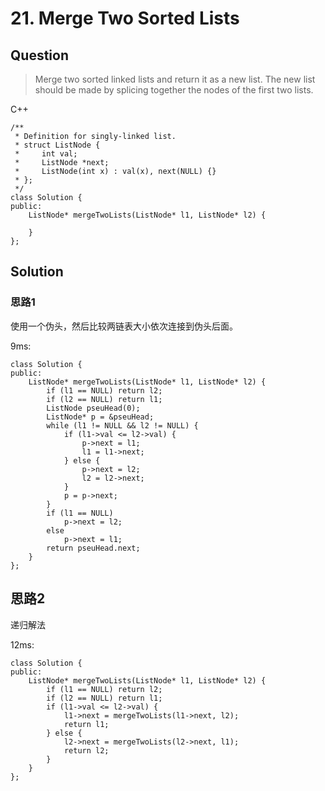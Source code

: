 # 21. Merge Two Sorted Lists

## Question

> Merge two sorted linked lists and return it as a new list. The new list should be made by splicing together the nodes of the first two lists.

C++
```
/**
 * Definition for singly-linked list.
 * struct ListNode {
 *     int val;
 *     ListNode *next;
 *     ListNode(int x) : val(x), next(NULL) {}
 * };
 */
class Solution {
public:
    ListNode* mergeTwoLists(ListNode* l1, ListNode* l2) {
        
    }
};
```

## Solution

### 思路1

使用一个伪头，然后比较两链表大小依次连接到伪头后面。

9ms:

```
class Solution {
public:
    ListNode* mergeTwoLists(ListNode* l1, ListNode* l2) {
        if (l1 == NULL) return l2;
        if (l2 == NULL) return l1;
        ListNode pseuHead(0);
        ListNode* p = &pseuHead;
        while (l1 != NULL && l2 != NULL) {
            if (l1->val <= l2->val) {
                p->next = l1;
                l1 = l1->next;
            } else {
                p->next = l2;
                l2 = l2->next;
            }
            p = p->next;
        }
        if (l1 == NULL)
            p->next = l2;
        else
            p->next = l1;
        return pseuHead.next;
    }
};
```

## 思路2

递归解法

12ms:

```
class Solution {
public:
    ListNode* mergeTwoLists(ListNode* l1, ListNode* l2) {
        if (l1 == NULL) return l2;
        if (l2 == NULL) return l1;
        if (l1->val <= l2->val) {
            l1->next = mergeTwoLists(l1->next, l2);
            return l1;
        } else {
            l2->next = mergeTwoLists(l2->next, l1);
            return l2;
        }
    }
};
```